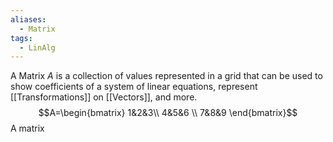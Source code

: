 ```yaml
---
aliases:
  - Matrix
tags:
  - LinAlg
---
```

A Matrix $A$ is a collection of values represented in a grid that can be used to show coefficients of a system of linear equations, represent [[Transformations]] on [[Vectors]], and more. 
$$A=\begin{bmatrix} 1&2&3\\ 4&5&6 \\ 7&8&9 \end{bmatrix}$$
        A matrix
